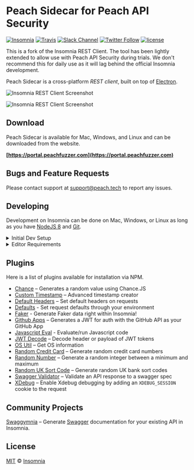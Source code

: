# Peach Sidecar for Peach API Security

[![Insomnia](https://img.shields.io/badge/maintainer-Insomnia-purple.svg?colorB=6e60cc)](https://insomnia.rest)
[![Travis](https://api.travis-ci.org/getinsomnia/insomnia.svg)](https://travis-ci.org/getinsomnia/insomnia)
[![Slack Channel](https://chat.insomnia.rest/badge.svg)](https://chat.insomnia.rest/)
[![Twitter Follow](https://img.shields.io/twitter/follow/getinsomnia.svg?style=social&label=%40GetInsomnia%20on%20Twitter&style=plastic)](https://twitter.com/getinsomnia)
[![license](https://img.shields.io/github/license/mashape/apistatus.svg)](https://github.com/getinsomnia/insomnia/master/LICENSE)

This is a fork of the Insomnia REST Client.  The tool has been lightly extended to allow use with Peach API Security during trials.  We don't recommend this for daily use as it will lag behind the official Insomnia development.

Peach Sidecar is a cross-platform _REST client_, built on top of [Electron](http://electron.atom.io/).

![Insomnia REST Client Screenshot](https://insomnia.rest/images/docs/promo.png)

![Insomnia REST Client Screenshot](https://raw.githubusercontent.com/getinsomnia/insomnia/master/screenshots/main.png)

## Download

Peach Sidecar is available for Mac, Windows, and Linux and can be downloaded 
from the website.

**[https://portal.peachfuzzer.com](https://portal.peachfuzzer.com)**

## Bugs and Feature Requests

Please contact support at support@peach.tech to report any issues.

## Developing

Development on Insomnia can be done on Mac, Windows, or Linux as long as you have
[NodeJS 8](https://nodejs.org) and [Git](https://git-scm.com/).

<details>
<summary>Initial Dev Setup</summary>

This repository is structured as a monorepo and contains many Node.JS packages. Each package has
its own set of commands, but the most common commands are available from the
root `[package.json](package.json)` and can be accessed using the `npm run ...` command. Here
are the only three commands you should need to start developing on the app.

```bash
# Install and Link Dependencies
npm run bootstrap

# Run Tests
npm test

# Start App with Live Reload
npm run app-start
```

</details>

<details>
<summary>Editor Requirements</summary>

You can use any editor you'd like, but make sure to have support/plugins for
the following tools:

- [ESLint](http://eslint.org/) – For catching syntax problems and common errors
- [JSX Syntax](https://facebook.github.io/react/docs/jsx-in-depth.html) – For React components
- [Flow](https://flow.org/) – For type annotations

</details>

## Plugins

Here is a list of plugins available for installation via NPM.

- [Chance](https://www.npmjs.com/package/insomnia-plugin-chance) – Generates a random value using Chance.JS
- [Custom Timestamp](https://www.npmjs.com/package/insomnia-plugin-customtimestamp) – Advanced timestamp creator
- [Default Headers](https://www.npmjs.com/package/insomnia-plugin-default-headers) – Set default headers on requests
- [Defaults](https://www.npmjs.com/package/insomnia-plugin-defaults) - Set request defaults through your environment
- [Faker](https://www.npmjs.com/package/insomnia-plugin-faker) - Generate Faker data right within Insomnia!
- [Github Apps](https://www.npmjs.com/package/insomnia-plugin-github-apps-helper) – Generates a JWT for auth with the GitHub API as your GitHub App
- [Javascript Eval](https://www.npmjs.com/package/insomnia-plugin-js-eval) - Evaluate/run Javascript code
- [JWT Decode](https://www.npmjs.com/package/insomnia-plugin-jwtdecode) – Decode header or payload of JWT tokens
- [OS Util](https://www.npmjs.com/package/insomnia-plugin-os) – Get OS information
- [Random Credit Card](https://www.npmjs.com/package/insomnia-plugin-randomcreditcard) – Generate random credit card numbers
- [Random Number](https://www.npmjs.com/package/insomnia-plugin-randomnumber) – Generate a random integer between a minimum and maximum
- [Random UK Sort Code](https://www.npmjs.com/package/insomnia-plugin-randomuksortcode) – Generate random UK bank sort codes
- [Swagger Validator](https://www.npmjs.com/package/insomnia-plugin-validator) – Validate an API response to a swagger spec
- [XDebug](https://www.npmjs.com/package/insomnia-plugin-xdebug) – Enable Xdebug debugging by adding an `XDEBUG_SESSION` cookie to the request

## Community Projects

[Swaggymnia](https://github.com/mlabouardy/swaggymnia) – Generate [Swagger](https://swagger.io/) documentation for your existing API in Insomnia.

## License

[MIT](LICENSE) &copy; [Insomnia](https://insomnia.rest)

